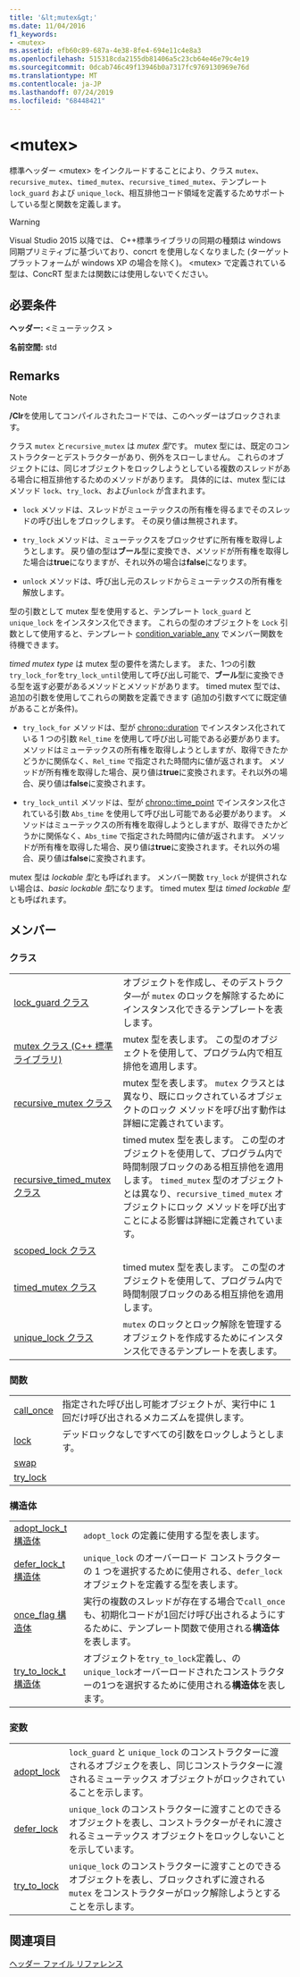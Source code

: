 ```yaml
---
title: '&lt;mutex&gt;'
ms.date: 11/04/2016
f1_keywords:
- <mutex>
ms.assetid: efb60c89-687a-4e38-8fe4-694e11c4e8a3
ms.openlocfilehash: 515318cda2155db81406a5c23cb64e46e79c4e19
ms.sourcegitcommit: 0dcab746c49f13946b0a7317fc9769130969e76d
ms.translationtype: MT
ms.contentlocale: ja-JP
ms.lasthandoff: 07/24/2019
ms.locfileid: "68448421"
---
```

# <a name="ltmutexgt"></a>&lt;mutex&gt;

標準ヘッダー \<mutex> をインクルードすることにより、クラス `mutex`、`recursive_mutex`、`timed_mutex`、`recursive_timed_mutex`、テンプレート `lock_guard` および `unique_lock`、相互排他コード領域を定義するためサポートしている型と関数を定義します。

> [!WARNING]
> Visual Studio 2015 以降では、 C++標準ライブラリの同期の種類は windows 同期プリミティブに基づいており、concrt を使用しなくなりました (ターゲットプラットフォームが windows XP の場合を除く)。 \<mutex> で定義されている型は、ConcRT 型または関数には使用しないでください。

## <a name="requirements"></a>必要条件

**ヘッダー:** \<ミューテックス >

**名前空間:** std

## <a name="remarks"></a>Remarks

> [!NOTE]
> **/Clr**を使用してコンパイルされたコードでは、このヘッダーはブロックされます。

クラス `mutex` と`recursive_mutex` は *mutex 型*です。 mutex 型には、既定のコンストラクターとデストラクターがあり、例外をスローしません。 これらのオブジェクトには、同じオブジェクトをロックしようとしている複数のスレッドがある場合に相互排他するためのメソッドがあります。 具体的には、mutex 型にはメソッド `lock`、`try_lock`、および`unlock` が含まれます。

- `lock` メソッドは、スレッドがミューテックスの所有権を得るまでそのスレッドの呼び出しをブロックします。 その戻り値は無視されます。

- `try_lock` メソッドは、ミューテックスをブロックせずに所有権を取得しようとします。 戻り値の型は**ブール**型に変換でき、メソッドが所有権を取得した場合は**true**になりますが、それ以外の場合は**false**になります。

- `unlock` メソッドは、呼び出し元のスレッドからミューテックスの所有権を解放します。

型の引数として mutex 型を使用すると、テンプレート `lock_guard` と `unique_lock` をインスタンス化できます。 これらの型のオブジェクトを `Lock` 引数として使用すると、テンプレート [condition_variable_any](../standard-library/condition-variable-any-class.md) でメンバー関数を待機できます。

*timed mutex type* は mutex 型の要件を満たします。 また、1つの引数`try_lock_for`を`try_lock_until`使用して呼び出し可能で、**ブール**型に変換できる型を返す必要があるメソッドとメソッドがあります。 timed mutex 型では、追加の引数を使用してこれらの関数を定義できます (追加の引数すべてに既定値があることが条件)。

- `try_lock_for` メソッドは、型が [chrono::duration](../standard-library/duration-class.md) でインスタンス化されている 1 つの引数 `Rel_time` を使用して呼び出し可能である必要があります。 メソッドはミューテックスの所有権を取得しようとしますが、取得できたかどうかに関係なく、`Rel_time` で指定された時間内に値が返されます。 メソッドが所有権を取得した場合、戻り値は**true**に変換されます。それ以外の場合、戻り値は**false**に変換されます。

- `try_lock_until` メソッドは、型が [chrono::time_point](../standard-library/time-point-class.md) でインスタンス化されている引数 `Abs_time` を使用して呼び出し可能である必要があります。 メソッドはミューテックスの所有権を取得しようとしますが、取得できたかどうかに関係なく、`Abs_time` で指定された時間内に値が返されます。 メソッドが所有権を取得した場合、戻り値は**true**に変換されます。それ以外の場合、戻り値は**false**に変換されます。

mutex 型は *lockable 型*とも呼ばれます。 メンバー関数 `try_lock` が提供されない場合は、*basic lockable 型*になります。 timed mutex 型は *timed lockable 型*とも呼ばれます。

## <a name="members"></a>メンバー

### <a name="classes"></a>クラス

|||
|-|-|
|[lock_guard クラス](../standard-library/lock-guard-class.md)|オブジェクトを作成し、そのデストラクタ―が `mutex` のロックを解除するためにインスタンス化できるテンプレートを表します。|
|[mutex クラス (C++ 標準ライブラリ)](../standard-library/mutex-class-stl.md)|mutex 型を表します。 この型のオブジェクトを使用して、プログラム内で相互排他を適用します。|
|[recursive_mutex クラス](../standard-library/recursive-mutex-class.md)|mutex 型を表します。 `mutex` クラスとは異なり、既にロックされているオブジェクトのロック メソッドを呼び出す動作は詳細に定義されています。|
|[recursive_timed_mutex クラス](../standard-library/recursive-timed-mutex-class.md)|timed mutex 型を表します。 この型のオブジェクトを使用して、プログラム内で時間制限ブロックのある相互排他を適用します。 `timed_mutex` 型のオブジェクトとは異なり、`recursive_timed_mutex` オブジェクトにロック メソッドを呼び出すことによる影響は詳細に定義されています。|
|[scoped_lock クラス](../standard-library/scoped-lock-class.md)||
|[timed_mutex クラス](../standard-library/timed-mutex-class.md)|timed mutex 型を表します。 この型のオブジェクトを使用して、プログラム内で時間制限ブロックのある相互排他を適用します。|
|[unique_lock クラス](../standard-library/unique-lock-class.md)|`mutex` のロックとロック解除を管理するオブジェクトを作成するためにインスタンス化できるテンプレートを表します。|

### <a name="functions"></a>関数

|||
|-|-|
|[call_once](../standard-library/mutex-functions.md#call_once)|指定された呼び出し可能オブジェクトが、実行中に 1 回だけ呼び出されるメカニズムを提供します。|
|[lock](../standard-library/mutex-functions.md#lock)|デッドロックなしですべての引数をロックしようとします。|
|[swap](../standard-library/mutex-functions.md#swap)||
|[try_lock](../standard-library/mutex-functions.md#try_lock)||

### <a name="structs"></a>構造体

|||
|-|-|
|[adopt_lock_t 構造体](../standard-library/adopt-lock-t-structure.md)|`adopt_lock` の定義に使用する型を表します。|
|[defer_lock_t 構造体](../standard-library/defer-lock-t-structure.md)|`unique_lock` のオーバーロード コンストラクターの 1 つを選択するために使用される、`defer_lock` オブジェクトを定義する型を表します。|
|[once_flag 構造体](../standard-library/once-flag-structure.md)|実行の複数のスレッドが存在する場合で`call_once`も、初期化コードが1回だけ呼び出されるようにするために、テンプレート関数で使用される**構造体**を表します。|
|[try_to_lock_t 構造体](../standard-library/try-to-lock-t-structure.md)|オブジェクトを`try_to_lock`定義し、の`unique_lock`オーバーロードされたコンストラクターの1つを選択するために使用される**構造体**を表します。|

### <a name="variables"></a>変数

|||
|-|-|
|[adopt_lock](../standard-library/mutex-functions.md#adopt_lock)|`lock_guard` と `unique_lock` のコンストラクターに渡されるオブジェクを表し、同じコンストラクターに渡されるミューテックス オブジェクトがロックされていることを示します。|
|[defer_lock](../standard-library/mutex-functions.md#defer_lock)|`unique_lock` のコンストラクターに渡すことのできるオブジェクトを表し、コンストラクターがそれに渡されるミューテックス オブジェクトをロックしないことを示しています。|
|[try_to_lock](../standard-library/mutex-functions.md#try_to_lock)|`unique_lock` のコンストラクターに渡すことのできるオブジェクトを表し、ブロックされずに渡される `mutex` をコンストラクターがロック解除しようとすることを示します。|

## <a name="see-also"></a>関連項目

[ヘッダー ファイル リファレンス](../standard-library/cpp-standard-library-header-files.md)
